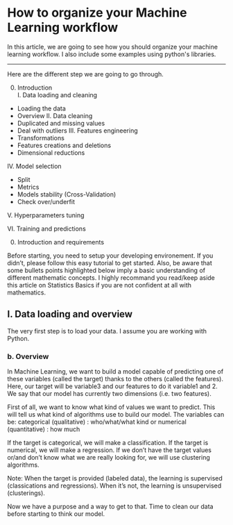 # How to organize your Machine Learning workflow

In this article, we are going to see how you should organize your machine learning workflow. I also include some examples using python's libraries.

---

Here are the different step we are going to go through.

0. Introduction  
I. Data loading and cleaning
- Loading the data
- Overview
II. Data cleaning
- Duplicated and missing values
- Deal with outliers
III. Features engineering  
- Transformations
- Features creations and deletions
- Dimensional reductions

IV. Model selection  
- Split
- Metrics
- Models stability (Cross-Validation)
- Check over/underfit

V. Hyperparameters tuning  


VI. Training and predictions  


0. Introduction and requirements

Before starting, you need to setup your developing environement. If you didn’t, please follow this easy tutorial to get started.
Also, be aware that some bullets points highlighted below imply a basic understanding of different mathematic concepts. I highly recommand you read/keep aside this article on Statistics Basics if you are not confident at all with mathematics.


## I. Data loading and overview

The very first step is to load your data. I assume you are working with Python.

### b. Overview

In Machine Learning, we want to build a model capable of predicting one of these variables (called the target) thanks to the others (called the features). Here, our target will be variable3 and our features to do it variable1 and 2. We say that our model has currently two dimensions (i.e. two features).  

First of all, we want to know what kind of values we want to predict. This will tell us what kind of algorithms use to build our model. The variables can be:
categorical (qualitative) : who/what/what kind
or numerical (quantitative) : how much

If the target is categorical, we will make a classification. If the target is numerical, we will make a regression.
If we don’t have the target values or/and don’t know what we are really looking for, we will use clustering algorithms.

Note: When the target is provided (labeled data), the learning is supervised (classications and regressions). When it’s not, the learning is unsupervised (clusterings).

Now we have a purpose and a way to get to that. Time to clean our data before starting to think our model.
